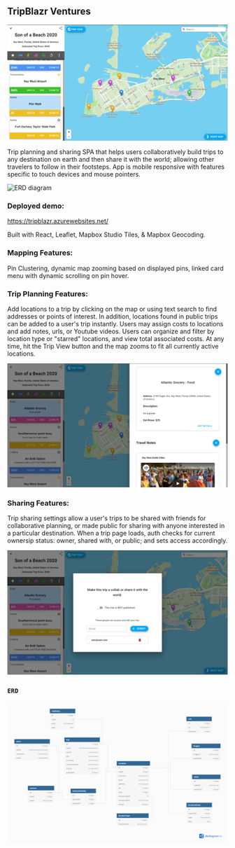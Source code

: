## TripBlazr Ventures

![ERD diagram](TripView.png)

Trip planning and sharing SPA that helps users collaboratively build trips to any destination on earth and then share it with the world; allowing other travelers to follow in their footsteps. App is mobile responsive with features specific to touch devices and mouse pointers.

![ERD diagram](MobileViews.png)

### Deployed demo:

https://tripblazr.azurewebsites.net/

Built with React, Leaflet, Mapbox Studio Tiles, & Mapbox Geocoding.

### **Mapping Features:**

Pin Clustering, dynamic map zooming based on displayed pins, linked card menu with dynamic scrolling on pin hover.

### **Trip Planning Features:**

Add locations to a trip by clicking on the map or using text search to find addresses or points of interest. In addition, locations found in public trips can be added to a user's trip instantly. Users may assign costs to locations and add notes, urls, or Youtube videos. Users can organize and filter by location type or "starred" locations, and view total associated costs. At any time, hit the Trip View button and the map zooms to fit all currently active locations.

![ERD diagram](LocationDetails.png)

### **Sharing Features:**

Trip sharing settings allow a user's trips to be shared with friends for collaborative planning, or made public for sharing with anyone interested in a particular destination. When a trip page loads, auth checks for current ownersip status: owner, shared with, or public; and sets access accordingly.

![ERD diagram](TripSharing.png)

### `ERD`

![ERD diagram](tripblazr-erd.png)
